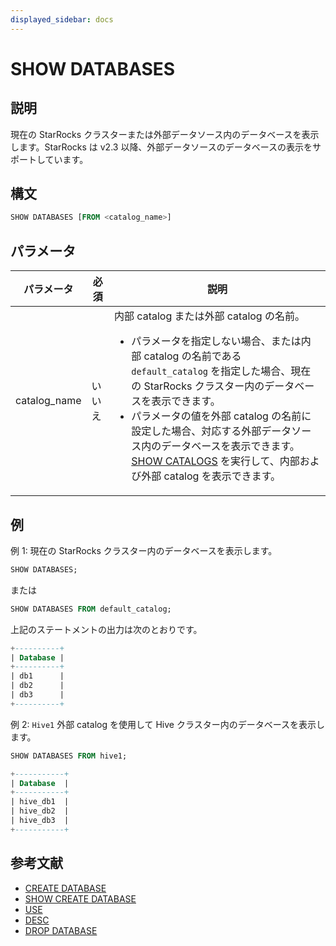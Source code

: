 ```yaml
---
displayed_sidebar: docs
---
```


# SHOW DATABASES

## 説明

現在の StarRocks クラスターまたは外部データソース内のデータベースを表示します。StarRocks は v2.3 以降、外部データソースのデータベースの表示をサポートしています。

## 構文

```SQL
SHOW DATABASES [FROM <catalog_name>]
```

## パラメータ

| **パラメータ**   | **必須** | **説明**                                                  |
| ---------------- | -------- | --------------------------------------------------------- |
| catalog_name     | いいえ   | 内部 catalog または外部 catalog の名前。<ul><li>パラメータを指定しない場合、または内部 catalog の名前である `default_catalog` を指定した場合、現在の StarRocks クラスター内のデータベースを表示できます。</li><li>パラメータの値を外部 catalog の名前に設定した場合、対応する外部データソース内のデータベースを表示できます。[SHOW CATALOGS](../Catalog/SHOW_CATALOGS.md) を実行して、内部および外部 catalog を表示できます。</li></ul> |

## 例

例 1: 現在の StarRocks クラスター内のデータベースを表示します。

```SQL
SHOW DATABASES;
```

または

```SQL
SHOW DATABASES FROM default_catalog;
```

上記のステートメントの出力は次のとおりです。

```SQL
+----------+
| Database |
+----------+
| db1      |
| db2      |
| db3      |
+----------+
```

例 2: `Hive1` 外部 catalog を使用して Hive クラスター内のデータベースを表示します。

```SQL
SHOW DATABASES FROM hive1;

+-----------+
| Database  |
+-----------+
| hive_db1  |
| hive_db2  |
| hive_db3  |
+-----------+
```

## 参考文献

- [CREATE DATABASE](CREATE_DATABASE.md)
- [SHOW CREATE DATABASE](SHOW_CREATE_DATABASE.md)
- [USE](USE.md)
- [DESC](../table_bucket_part_index/DESCRIBE.md)
- [DROP DATABASE](DROP_DATABASE.md)